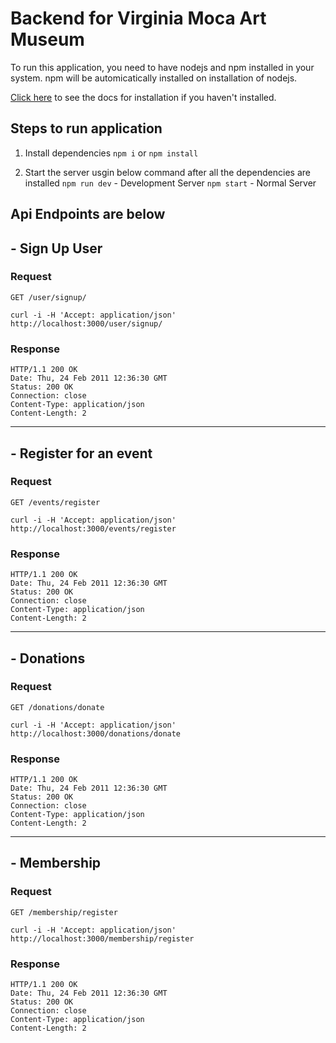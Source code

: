 # Backend for Virginia Moca Art Museum 

To run this application, you need to have nodejs and npm installed in your system.
npm will be automicatically installed on installation of nodejs. 

[Click here](https://nodejs.org/en/download/) to see the docs for installation if you haven't installed.

## Steps to run application 

1. Install dependencies 
``` npm i ```
or
``` npm install ```

2. Start the server usgin below command after all the dependencies are installed
``` npm run dev ``` - Development Server
``` npm start ``` - Normal Server

## Api Endpoints are below

## - Sign Up User

### Request

`GET /user/signup/`

    curl -i -H 'Accept: application/json' http://localhost:3000/user/signup/

### Response

    HTTP/1.1 200 OK
    Date: Thu, 24 Feb 2011 12:36:30 GMT
    Status: 200 OK
    Connection: close
    Content-Type: application/json
    Content-Length: 2

***

## - Register for an event

### Request

`GET /events/register`

    curl -i -H 'Accept: application/json' http://localhost:3000/events/register

### Response

    HTTP/1.1 200 OK
    Date: Thu, 24 Feb 2011 12:36:30 GMT
    Status: 200 OK
    Connection: close
    Content-Type: application/json
    Content-Length: 2

***

## - Donations

### Request

`GET /donations/donate`

    curl -i -H 'Accept: application/json' http://localhost:3000/donations/donate

### Response

    HTTP/1.1 200 OK
    Date: Thu, 24 Feb 2011 12:36:30 GMT
    Status: 200 OK
    Connection: close
    Content-Type: application/json
    Content-Length: 2

***

## - Membership

### Request

`GET /membership/register`

    curl -i -H 'Accept: application/json' http://localhost:3000/membership/register

### Response

    HTTP/1.1 200 OK
    Date: Thu, 24 Feb 2011 12:36:30 GMT
    Status: 200 OK
    Connection: close
    Content-Type: application/json
    Content-Length: 2
    
    
